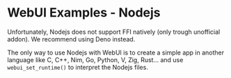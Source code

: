 
# WebUI Examples - Nodejs

Unfortunately, Nodejs does not support FFI natively (only trough unofficial addon). We recommend using Deno instead.


The only way to use Nodejs with WebUI is to create a simple app in another language like C, C++, Nim, Go, Python, V, Zig, Rust... and use `webui_set_runtime()` to interpret the Nodejs files.
